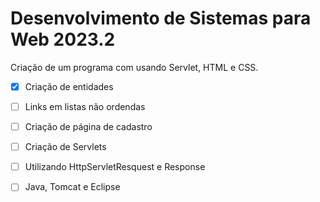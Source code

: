 # Desenvolvimento de Sistemas para Web 2023.2

Criação de um programa com usando Servlet, HTML e CSS.

- [x]  Criação de entidades 
- [ ]  Links em listas não ordendas
- [ ]  Criação de página de cadastro
- [ ]  Criação de Servlets 
- [ ]  Utilizando HttpServletResquest e Response
- [ ]  Java, Tomcat e Eclipse

